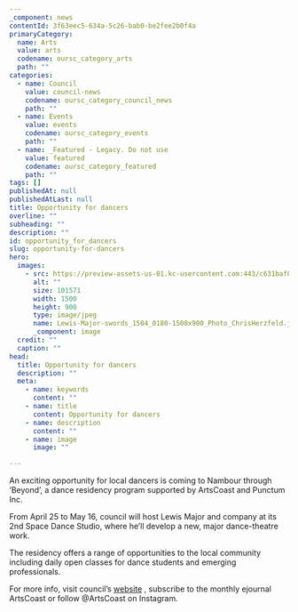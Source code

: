 ```yaml
---
_component: news
contentId: 3f63eec5-634a-5c26-bab0-be2fee2b0f4a
primaryCategory:
  name: Arts
  value: arts
  codename: oursc_category_arts
  path: ""
categories:
  - name: Council
    value: council-news
    codename: oursc_category_council_news
    path: ""
  - name: Events
    value: events
    codename: oursc_category_events
    path: ""
  - name: _Featured - Legacy. Do not use
    value: featured
    codename: oursc_category_featured
    path: ""
tags: []
publishedAt: null
publishedAtLast: null
title: Opportunity for dancers
overline: ""
subheading: ""
description: ""
id: opportunity_for_dancers
slug: opportunity-for-dancers
hero:
  images:
    - src: https://preview-assets-us-01.kc-usercontent.com:443/c631baf8-1b46-001f-580c-d0001b68b4a8/95288c49-8312-4b46-b952-fe7f9939a933/Lewis-Major-swords_1504_0180-1500x900_Photo_ChrisHerzfeld.jpg
      alt: ""
      size: 101571
      width: 1500
      height: 900
      type: image/jpeg
      name: Lewis-Major-swords_1504_0180-1500x900_Photo_ChrisHerzfeld.jpg
      _component: image
  credit: ""
  caption: ""
head:
  title: Opportunity for dancers
  description: ""
  meta:
    - name: keywords
      content: ""
    - name: title
      content: Opportunity for dancers
    - name: description
      content: ""
    - name: image
      image: ""

---
```

An exciting opportunity for local dancers is coming to Nambour through ‘Beyond’, a dance residency program supported by ArtsCoast and Punctum Inc.

From April 25 to May 16, council will host Lewis Major and company at its 2nd Space Dance Studio, where he’ll develop a new, major dance-theatre work.

The residency offers a range of opportunities to the local community including daily open classes for dance students and emerging professionals.

For more info, visit council’s [website](https://www.sunshinecoast.qld.gov.au/Experience-Sunshine-Coast/Arts-and-Culture/Arts-programs-and-initiatives/Beyond)
, subscribe to the monthly ejournal ArtsCoast or follow @ArtsCoast on Instagram.
